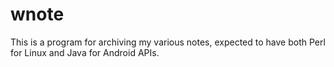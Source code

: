 # wnote
This is a program for archiving my various notes, expected to have both Perl for Linux and Java for Android APIs. 
